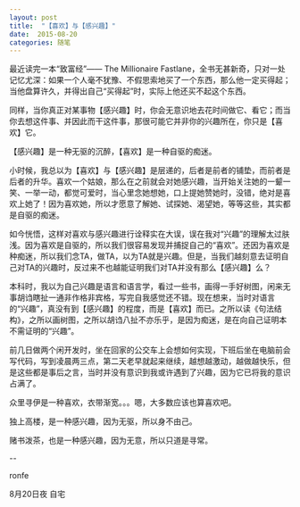 ```yaml
---
layout: post
title:  "【喜欢】与【感兴趣】"
date:  2015-08-20
categories: 随笔
---
```


最近读完一本“致富经”—— The Millionaire Fastlane，全书无甚新奇，只对一处记忆尤深：如果一个人毫不犹豫、不假思索地买了一个东西，那么他一定买得起；当他盘算许久，并得出自己“买得起”时，实际上他还买不起这个东西。

同样，当你真正对某事物【感兴趣】时，你会无意识地去花时间做它、看它；而当你去想这件事、并因此而干这件事，那很可能它并非你的兴趣所在，你只是【喜欢】它。

【感兴趣】是一种无驱的沉醉，【喜欢】是一种自驱的痴迷。

小时候，我总以为【喜欢】与【感兴趣】是层递的，后者是前者的铺垫，而前者是后者的升华。喜欢一个姑娘，那么在之前就会对她感兴趣，当开始关注她的一颦一笑、一举一动，都觉可爱时，当心里念她想她，口上提她赞她时，没错，绝对是喜欢上她了！因为喜欢她，所以才愿意了解她、试探她、渴望她，等等这些，其实都是自驱的痴迷。

如今恍悟，这样对喜欢与感兴趣进行诠释实在大误，误在我对“兴趣”的理解太过肤浅。因为喜欢是自驱的，所以我们很容易发现并捕捉自己的“喜欢”。还因为喜欢是种痴迷，所以我们念TA，做TA，以为TA就是兴趣。但是，当我们越刻意去证明自己对TA的兴趣时，反过来不也越能证明我们对TA并没有那么【感兴趣】么？

本科时，我以为自己兴趣是语言和语言学，看过一些书，画得一手好树图，闲来无事胡诌瞎扯一通非作格非宾格，写完自我感觉还不错。现在想来，当时对语言的“兴趣”，真没有到【感兴趣】的程度，而是【喜欢】而已。之所以读《句法结构》，之所以画树图，之所以胡诌八扯不亦乐乎，是因为痴迷，是在向自己证明本不需证明的“兴趣”。

前几日做两个闲开发时，坐在回家的公交车上会想如何实现，下班后坐在电脑前会写代码，写到凌晨两三点，第二天老早就起来继续，越想越激动，越做越快乐，但是这些都是事后之言，当时并没有意识到我或许遇到了兴趣，因为它已将我的意识占满了。

众里寻伊是一种喜欢，衣带渐宽。。。嗯，大多数应该也算喜欢吧。

独上高楼，是一种感兴趣，因为无驱，所以身不由己。

赌书泼茶，也是一种感兴趣，因为无意，所以只道是寻常。

--

ronfe

8月20日夜  自宅
